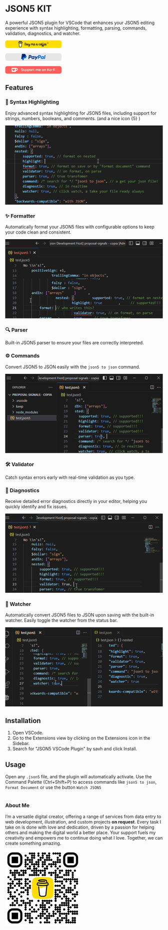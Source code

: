 # JSON5 KIT

A powerful JSON5 plugin for VSCode that enhances your JSON5 editing experience with syntax highlighting, formatting, parsing, commands, validation, diagnostics, and watcher.

[![buymeacoffe](./fileicons/buymeacoffe-logo.png)](https://www.buymeacoffee.com/savh)

[![paypalme](./fileicons/paypal-logo.png)](https://paypal.me/savh2040?country.x=CO&locale.x=es_XC)

[![ko-fi](./fileicons/kofi-logo.png)](https://ko-fi.com/E1E611MOEZ)

## Features

### 🌈 Syntax Highlighting
Enjoy advanced syntax highlighting for JSON5 files, including support for strings, numbers, booleans, and comments. (and a nice icon {5} )

![Syntax Highlighting](./fileicons/highlights.gif)

### ✨ Formatter
Automatically format your JSON5 files with configurable options to keep your code clean and consistent.

![Formatter](./fileicons/format.gif)

### 🔍 Parser
Built-in JSON5 parser to ensure your files are correctly interpreted.

### ⚙️ Commands
Convert JSON5 to JSON easily with the `json5 to json` command.

![Command](./fileicons/parser.gif)

### 🛠️ Validator
Catch syntax errors early with real-time validation as you type.

### 🚨 Diagnostics
Receive detailed error diagnostics directly in your editor, helping you quickly identify and fix issues.

![Diagnostics](./fileicons/validator.gif)

### 👀 Watcher
Automatically convert JSON5 files to JSON upon saving with the built-in watcher. Easily toggle the watcher from the status bar.

![Watcher](./fileicons/watcher.gif)

## Installation

1. Open VSCode.
2. Go to the Extensions view by clicking on the Extensions icon in the Sidebar.
3. Search for "JSON5 VSCode Plugin" by savh and click Install.

## Usage

Open any `.json5` file, and the plugin will automatically activate. Use the Command Palette (Ctrl+Shift+P) to access commands like `json5 to json`, `Format Document` or use the button `Watch JSON5`


#


### About Me

I’m a versatile digital creator, offering a range of services from data entry to web development, illustration, and custom projects **on request**. Every task I take on is done with love and dedication, driven by a passion for helping others and making the digital world a better place. Your support fuels my creativity and empowers me to continue doing what I love. Together, we can create something amazing.

[![buymeacoffe](./fileicons/buymeacoffe-qr-small.jpg)](https://www.buymeacoffee.com/savh)